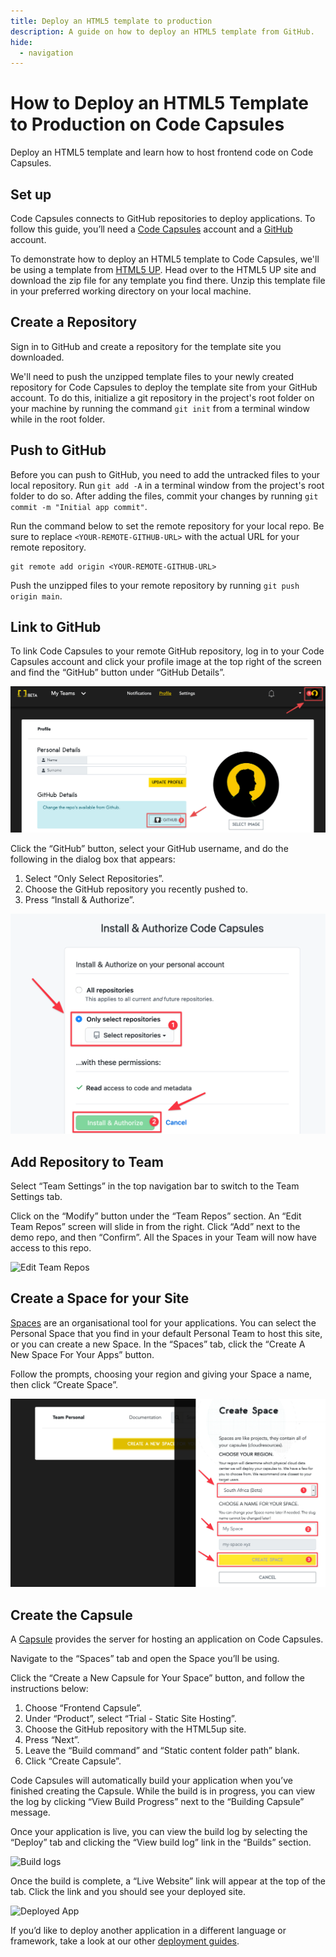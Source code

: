 ```yaml
---
title: Deploy an HTML5 template to production
description: A guide on how to deploy an HTML5 template from GitHub.
hide:
  - navigation
---
```


# How to Deploy an HTML5 Template to Production on Code Capsules

Deploy an HTML5 template and learn how to host frontend code on Code Capsules. 

## Set up

Code Capsules connects to GitHub repositories to deploy applications. To follow this guide, you’ll need a [Code Capsules](https://codecapsules.io/) account and a [GitHub](https://github.com/) account.

To demonstrate how to deploy an HTML5 template to Code Capsules, we'll be using a template from [HTML5 UP](https://html5up.net/). Head over to the HTML5 UP site and download the zip file for any template you find there. Unzip this template file in your preferred working directory on your local machine.

## Create a Repository

Sign in to GitHub and create a repository for the template site you downloaded.

We'll need to push the unzipped template files to your newly created repository for Code Capsules to deploy the template site from your GitHub account. To do this, initialize a git repository in the project's root folder on your machine by running the command `git init` from a terminal window while in the root folder. 

## Push to GitHub

Before you can push to GitHub, you need to add the untracked files to your local repository. Run `git add -A` in a terminal window from the project's root folder to do so. After adding the files, commit your changes by running `git commit -m "Initial app commit"`.

Run the command below to set the remote repository for your local repo. Be sure to replace `<YOUR-REMOTE-GITHUB-URL>` with the actual URL for your remote repository. 

```
git remote add origin <YOUR-REMOTE-GITHUB-URL>
```

Push the unzipped files to your remote repository by running `git push origin main`.

## Link to GitHub

To link Code Capsules to your remote GitHub repository, log in to your Code Capsules account and click your profile image at the top right of the screen and find the “GitHub” button under “GitHub Details”.

![git-button](../assets/deployment/html/git-button.png)

Click the “GitHub” button, select your GitHub username, and do the following in the dialog box that appears:

1. Select “Only Select Repositories”.
2. Choose the GitHub repository you recently pushed to.
3. Press “Install & Authorize”.

![Install & authorize github](../assets/deployment/html/github-integration.png)

## Add Repository to Team

Select “Team Settings” in the top navigation bar to switch to the Team Settings tab.

Click on the “Modify” button under the “Team Repos” section. An “Edit Team Repos” screen will slide in from the right. Click “Add” next to the demo repo, and then “Confirm”. All the Spaces in your Team will now have access to this repo.

![Edit Team Repos](../assets/deployment/html/team-repos.gif)

## Create a Space for your Site

[Spaces](https://codecapsules.io/docs/FAQ/what-is-a-space/) are an organisational tool for your applications. You can select the Personal Space that you find in your default Personal Team to host this site, or you can create a new Space. In the “Spaces” tab, click the “Create A New Space For Your Apps” button. 

Follow the prompts, choosing your region and giving your Space a name, then click “Create Space”.

![space name](../assets/deployment/html/space-name.png)

## Create the Capsule

A [Capsule](https://codecapsules.io/docs/FAQ/what-is-a-capsule/) provides the server for hosting an application on Code Capsules.

Navigate to the “Spaces” tab and open the Space you’ll be using.

Click the “Create a New Capsule for Your Space” button, and follow the instructions below:

1. Choose “Frontend Capsule”.
2. Under “Product”, select “Trial - Static Site Hosting”.
3. Choose the GitHub repository with the HTML5up site.
4. Press “Next”.
5. Leave the “Build command” and “Static content folder path” blank. 
6. Click “Create Capsule”.

Code Capsules will automatically build your application when you’ve finished creating the Capsule. While the build is in progress, you can view the log by clicking “View Build Progress” next to the “Building Capsule” message.

Once your application is live, you can view the build log by selecting the “Deploy” tab and clicking the “View build log” link in the “Builds” section. 

![Build logs](../assets/deployment/html/frontend-capsule-build-logs.png)

Once the build is complete, a “Live Website” link will appear at the top of the tab. Click the link and you should see your deployed site.

![Deployed App](../assets/deployment/html/html5up-site.png)

If you’d like to deploy another application in a different language or framework, take a look at our other [deployment guides](/docs/deployment/).
